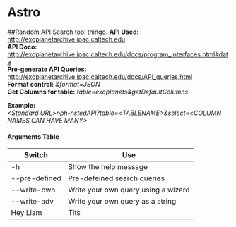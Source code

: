 # Astro
##Random API Search tool thingo. 
**API Used:**			 http://exoplanetarchive.ipac.caltech.edu<br>
**API Doco:**                    http://exoplanetarchive.ipac.caltech.edu/docs/program_interfaces.html#data<br>
**Pre-generate API Queries:**    http://exoplanetarchive.ipac.caltech.edu/docs/API_queries.html<br>
**Format control:**              *&format=JSON*<br>
**Get Columns for table:**       *table=exoplanets&getDefaultColumns*<br>


**Example:<br>**
   *\<Standard URL\>nph-nstedAPI?table=\<TABLENAME\>&select=\<COLUMN NAMES,CAN HAVE MANY\>*<br>
    
    
#### Arguments Table
| Switch	| Use	|
|---		|---	|
|-h		|Show the help message|
|--pre-defined	|Pre-defeined search queries|
|--write-own	|Write your own query using a wizard|
|--write-adv	|Write your own query as a string|
|Hey Liam	|Tits|
